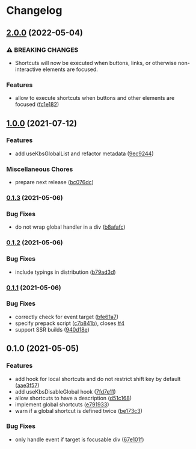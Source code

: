 # Changelog

## [2.0.0](https://github.com/zakodium-oss/react-kbs/compare/v1.0.0...v2.0.0) (2022-05-04)


### ⚠ BREAKING CHANGES

* Shortcuts will now be executed when buttons, links, or otherwise non-interactive elements are focused.

### Features

* allow to execute shortcuts when buttons and other elements are focused ([fc1e182](https://github.com/zakodium-oss/react-kbs/commit/fc1e1823ace96f821cffe873dc8998865182fc90))

## [1.0.0](https://www.github.com/zakodium/react-kbs/compare/v0.1.3...v1.0.0) (2021-07-12)


### Features

* add useKbsGlobalList and refactor metadata ([9ec9244](https://www.github.com/zakodium/react-kbs/commit/9ec924423192766325b1b62925bd2b54643f78ac))


### Miscellaneous Chores

* prepare next release ([bc076dc](https://www.github.com/zakodium/react-kbs/commit/bc076dc3802485d2a7673f3231d15902bdbda03c))

### [0.1.3](https://www.github.com/zakodium/react-kbs/compare/v0.1.2...v0.1.3) (2021-05-06)


### Bug Fixes

* do not wrap global handler in a div ([b8afafc](https://www.github.com/zakodium/react-kbs/commit/b8afafcfcaef64d6c4173e6b549dbac7e6018ee5))

### [0.1.2](https://www.github.com/zakodium/react-kbs/compare/v0.1.1...v0.1.2) (2021-05-06)


### Bug Fixes

* include typings in distribution ([b79ad3d](https://www.github.com/zakodium/react-kbs/commit/b79ad3de3a2f7f9295d82b34d1f9bf15ca2b4b53))

### [0.1.1](https://www.github.com/zakodium/react-kbs/compare/v0.1.0...v0.1.1) (2021-05-06)


### Bug Fixes

* correctly check for event target ([bfe61a7](https://www.github.com/zakodium/react-kbs/commit/bfe61a7a55af0e8206b578e8865b490e8bc66e49))
* specify prepack script ([c7b841b](https://www.github.com/zakodium/react-kbs/commit/c7b841b4224e87a5fe8aef2a88bf6acd4b19d7a7)), closes [#4](https://www.github.com/zakodium/react-kbs/issues/4)
* support SSR builds ([940d18e](https://www.github.com/zakodium/react-kbs/commit/940d18e281da2108ef10b11ed104c376df5baa8e))

## 0.1.0 (2021-05-05)


### Features

* add hook for local shortcuts and do not restrict shift key by default ([aae3f57](https://www.github.com/zakodium/react-kbs/commit/aae3f570559167ba8edf14a93b436933f47454e5))
* add useKbsDisableGlobal hook ([7fd7e11](https://www.github.com/zakodium/react-kbs/commit/7fd7e11f6cd13fd6bc9e4c39b83f06efcf4df446))
* allow shortcuts to have a description ([d51c168](https://www.github.com/zakodium/react-kbs/commit/d51c16860d1c626f4b304f5fae80197af0c5e120))
* implement global shortcuts ([e791933](https://www.github.com/zakodium/react-kbs/commit/e791933de99a770bddf95fa9d2365fcd1652320d))
* warn if a global shortcut is defined twice ([be173c3](https://www.github.com/zakodium/react-kbs/commit/be173c3d9b29cf5ae484b874c67fc08afad6a64d))


### Bug Fixes

* only handle event if target is focusable div ([67e101f](https://www.github.com/zakodium/react-kbs/commit/67e101f6c7fa56c7ddebeb34bdd58f7fc71ef057))
